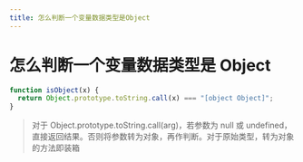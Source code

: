 ```yaml
---
title: 怎么判断一个变量数据类型是Object
---
```


# 怎么判断一个变量数据类型是 Object

```js
function isObject(x) {
  return Object.prototype.toString.call(x) === "[object Object]";
}
```

> 对于 Object.prototype.toString.call(arg)，若参数为 null 或 undefined，直接返回结果。否则将参数转为对象，再作判断。对于原始类型，转为对象的方法即装箱
